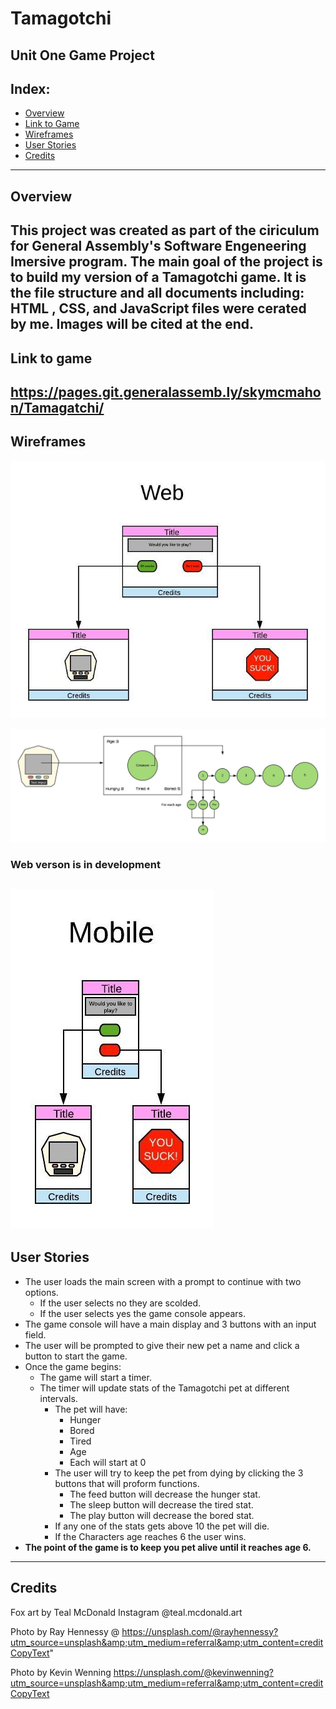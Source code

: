 # Tamagotchi
Unit One Game Project
---

## Index:

- [Overview](#Overview)
- [Link to Game](#Link-to-game)
- [Wireframes](#wireframes)
- [User Stories](#User-Stories)
- [Credits](#credits)

--- 

## Overview
This project was created as part of the ciriculum for General Assembly's Software Engeneering Imersive program. The main goal of the project is to build my version of a Tamagotchi game. It is the file structure and all documents including: HTML , CSS, and JavaScript files were cerated by me. Images will be cited at the end.
---

## Link to game
https://pages.git.generalassemb.ly/skymcmahon/Tamagatchi/
---

## Wireframes
![Web](./assets/TamagatchiWeb.jpeg)

![Flow](./assets/GadgetFlow.jpeg)

### Web verson is in development 
![Mobile](./assets/TamagatchiMobile.jpeg)
---
## User Stories

* The user loads the main screen with a prompt to continue with two options.
    * If the user selects no they are scolded.
    * If the user selects yes the game console appears.
* The game console will have a main display and 3 buttons with an input field.
* The user will be prompted to give their new pet a name and click a button to start the game. 
* Once the game begins:
    * The game will start a timer.
    * The timer will update stats of the Tamagotchi pet at different intervals.
        * The pet will have:
            * Hunger
            * Bored
            * Tired
            * Age
            * Each will start at 0
        * The user will try to keep the pet from dying by clicking the 3 buttons that will proform functions.
            * The feed button will decrease the hunger stat.
            * The sleep button will decrease the tired stat.
            * The play button will decrease the bored stat.
        * If any one of the stats gets above 10 the pet will die.
        * If the Characters age reaches 6 the user wins.
* **The point of the game is to keep you pet alive until it reaches age 6.**
---

## Credits
Fox art by Teal McDonald Instagram @teal.mcdonald.art

Photo by Ray Hennessy @ https://unsplash.com/@rayhennessy?utm_source=unsplash&amp;utm_medium=referral&amp;utm_content=creditCopyText"

Photo by Kevin Wenning https://unsplash.com/@kevinwenning?utm_source=unsplash&amp;utm_medium=referral&amp;utm_content=creditCopyText